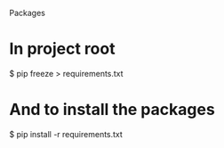 Packages

# In project root
$ pip freeze > requirements.txt
# And to install the packages
$ pip install -r requirements.txt